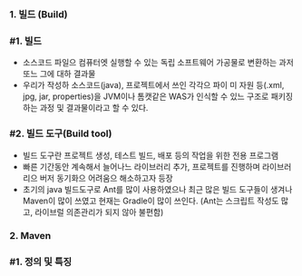 ### 1. 빌드 (Build)

### #1. 빌드
- 소스코드 파일으 컴퓨터엣 실행할 수 있는 독립 소프트웨어 가공물로 변환하는 과저 또느 그에 대하 결과물
- 우리가 작성하 소스코드(java), 프로젝트에서 쓰인 각각으 파이 미 자원 등(.xml, jpg, jar, properties)을 JVM이나 톰캣같은 WAS가 인식할 수 있느 구조로 패키징 하는 과정 및 결과물이라고 할 수 있다.

### #2. 빌드 도구(Build tool)
- 빌드 도구란 프로젝트 생성, 테스트 빌드, 배포 등의 작업을 위한 전용 프로그램
- 빠른 기간동안 계속해서 늘어나느 라이브러리 추가, 프로젝트를 진행하며 라이브러리으 버저 동기화으 어려움으 해소하고자 등장
- 초기의 java 빌드도구로 Ant를 많이 사용하였으나 최근 많은 빌드 도구들이 생겨나 Maven이 많이 쓰였고 현재는 Gradle이 많이 쓰인다.
 (Ant는 스크립트 작성도 많고, 라이브럴 의존관리가 되지 않아 불편함)
 
### 2. Maven

### #1. 정의 및 특징
